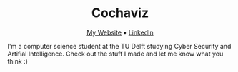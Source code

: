 <div align="center">
<h1>Cochaviz</h1>

<a href="www.cochaviz.com">My Website</a> • <a
href=www.linkedin.com/cochaviz>LinkedIn</a>

</div>

I'm a computer science student at the TU Delft studying Cyber Security and Artifial Intelligence. Check out the stuff I made and let me know what you think :)
